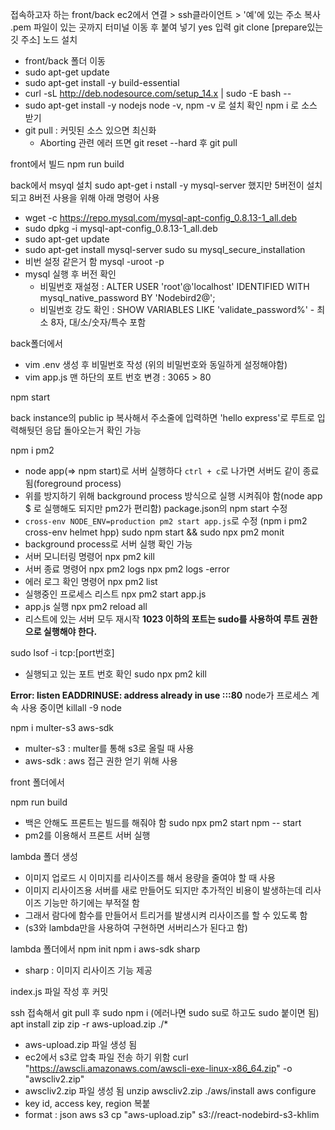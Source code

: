 접속하고자 하는 front/back ec2에서 연결 > ssh클라이언트 > '예'에 있는 주소 복사
.pem 파일이 있는 곳까지 터미널 이동 후 붙여 넣기
  yes 입력
git clone [prepare있는 깃 주소]
노드 설치
  - front/back 폴더 이동
  - sudo apt-get update
  - sudo apt-get install -y build-essential
  - curl -sL http://deb.nodesource.com/setup_14.x | sudo -E bash --
  - sudo apt-get install -y nodejs
node -v, npm -v 로 설치 확인
npm i 로 소스 받기
  - git pull : 커밋된 소스 있으면 최신화
    - Aborting 관련 에러 뜨면 git reset --hard 후 git pull

front에서 빌드
npm run build

back에서 msyql 설치
sudo apt-get i nstall -y mysql-server 했지만 5버전이 설치되고 8버전 사용을 위해 아래 명령어 사용
  - wget -c https://repo.mysql.com/mysql-apt-config_0.8.13-1_all.deb
  - sudo dpkg -i mysql-apt-config_0.8.13-1_all.deb
  - sudo apt-get update
  - sudo apt-get install mysql-server
sudo su
mysql_secure_installation 
- 비번 설정 같은거 함
mysql -uroot -p
- mysql 실행 후 버전 확인
  - 비밀번호 재설정 : ALTER USER 'root'@'localhost' IDENTIFIED WITH mysql_native_password BY 'Nodebird2@';
  - 비밀번호 강도 확인 : SHOW VARIABLES LIKE 'validate_password%' - 최소 8자, 대/소/숫자/특수 포함

back폴더에서
 - vim .env 생성 후 비밀번호 작성 (위의 비밀번호와 동일하게 설정해야함)
 - vim app.js 맨 하단의 포트 번호 변경 : 3065 > 80

npm start

back instance의 public ip 복사해서 주소줄에 입력하면 'hello express'로 루트로 입력해둿던 응답 돌아오는거 확인 가능

npm i pm2
- node app(=> npm start)로 서버 실행하다 `ctrl + c`로 나가면 서버도 같이 종료 됨(foreground process)
- 위를 방지하기 위해 background process 방식으로 실행 시켜줘야 함(node app $ 로 실행해도 되지만 pm2가 편리함)
package.json의 npm start 수정
- `cross-env NODE_ENV=production pm2 start app.js`로 수정 (npm i pm2 cross-env helmet hpp)
sudo npm start && sudo npx pm2 monit
- background process로 서버 실행 확인 가능
- 서버 모니터링 명령어
npx pm2 kill
- 서버 종료 명령어
npx pm2 logs
npx pm2 logs -error
- 에러 로그 확인 명령어
npx pm2 list
- 실행중인 프로세스 리스트
npx pm2 start app.js
- app.js 실행
npx pm2 reload all
- 리스트에 있는 서버 모두 재시작
**1023 이하의 포트는 sudo를 사용하여 루트 권한으로 실행해야 한다.**

sudo lsof -i tcp:[port번호]
- 실행되고 있는 포트 번호 확인
sudo npx pm2 kill

**Error: listen EADDRINUSE: address already in use :::80** 
node가 프로세스 계속 사용 중이면 killall -9 node

npm i multer-s3 aws-sdk
- multer-s3 : multer를 통해 s3로 올릴 때 사용
- aws-sdk : aws 접근 권한 얻기 위해 사용



front 폴더에서

npm run build
- 백은 안해도 프론트는 빌드를 해줘야 함
sudo npx pm2 start npm -- start
- pm2를 이용해서 프론트 서버 실행



lambda 폴더 생성
- 이미지 업로드 시 이미지를 리사이즈를 해서 용량을 줄여야 할 때 사용
- 이미지 리사이즈용 서버를 새로 만들어도 되지만 추가적인 비용이 발생하는데 리사이즈 기능만 하기에는 부적절 함
- 그래서 람다에 함수를 만들어서 트리거를 발생시켜 리사이즈를 할 수 있도록 함
- (s3와 lambda만을 사용하여 구현하면 서버리스가 된다고 함)

lambda 폴더에서
npm init
npm i aws-sdk sharp
- sharp : 이미지 리사이즈 기능 제공

index.js 파일 작성 후 커밋

ssh 접속해서 
git pull 후 sudo npm i (에러나면 sudo su로 하고도 sudo 붙이면 됨)
apt install zip
zip -r aws-upload.zip ./*
- aws-upload.zip 파일 생성 됨
- ec2에서 s3로 압축 파일 전송 하기 위함
curl "https://awscli.amazonaws.com/awscli-exe-linux-x86_64.zip" -o "awscliv2.zip"
- awscliv2.zip 파일 생성 됨
unzip awscliv2.zip
./aws/install
aws configure
- key id, access key, region 복붙
- format : json
aws s3 cp "aws-upload.zip" s3://react-nodebird-s3-khlim